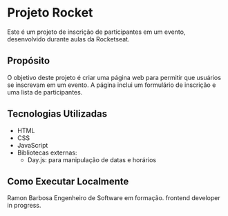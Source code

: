 # Projeto Rocket

Este é um projeto de inscrição de participantes em um evento, desenvolvido durante aulas da Rocketseat.

## Propósito

O objetivo deste projeto é criar uma página web para permitir que usuários se inscrevam em um evento. A página inclui um formulário de inscrição e uma lista de participantes.

## Tecnologias Utilizadas

- HTML
- CSS
- JavaScript
- Bibliotecas externas:
  - Day.js: para manipulação de datas e horários

## Como Executar Localmente

Ramon Barbosa
Engenheiro de Software em formação.
frontend developer in progress.

